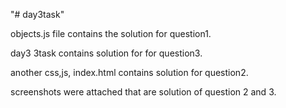 "# day3task" 

objects.js file contains the solution for question1.

day3 3task contains solution for for question3.

another css,js, index.html contains solution for question2.

screenshots were attached that are solution of question 2 and 3.

